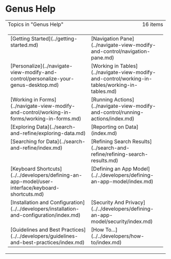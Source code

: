 # Genus Help

<table cellpadding="0" cellspacing="0" width="100%" class="cdclvSuggestTable">

<tbody>

<tr>

<td width="100%" class="cdclvSuggestTitle">Topics in "Genus Help"</td>

<td class="cdclvSuggestTitle"><nobr>16 items</nobr></td>

</tr>

<tr>

<td class="cdclvCategoryCont" colspan="2">

<table cellpadding="0" cellspacing="0" width="100%">

<tbody>

<tr>

<td valign="top" class="cdclvCategoryCol1">[Getting Started](../getting-started.md)</td>

<td valign="top" class="cdclvCategoryCol2">[Navigation Pane](../navigate-view-modify-and-control/navigation-pane.md)</td>

</tr>

<tr class="cdclvCategoryRowAlt">

<td valign="top" class="cdclvCategoryCol1">[Personalize](../navigate-view-modify-and-control/personalize-your-genus-desktop.md)</td>

<td valign="top" class="cdclvCategoryCol2">[Working in Tables](../navigate-view-modify-and-control/working-in-tables/working-in-tables.md)</td>

</tr>

<tr>

<td valign="top" class="cdclvCategoryCol1">[Working in Forms](../navigate-view-modify-and-control/working-in-forms/working-in-forms.md)</td>

<td valign="top" class="cdclvCategoryCol2">[Running Actions](../navigate-view-modify-and-control/running-actions/index.md)</td>

</tr>

<tr class="cdclvCategoryRowAlt">

<td valign="top" class="cdclvCategoryCol1">[Exploring Data](../search-and-refine/exploring-data.md)</td>

<td valign="top" class="cdclvCategoryCol2">[Reporting on Data](index.md)</td>

</tr>

<tr>

<td valign="top" class="cdclvCategoryCol1">[Searching for Data](../search-and-refine/index.md)</td>

<td valign="top" class="cdclvCategoryCol2">[Refining Search Results](../search-and-refine/refining-search-results.md)</td>

</tr>

<tr class="cdclvCategoryRowAlt">

<td valign="top" class="cdclvCategoryCol1">[Keyboard Shortcuts](../../developers/defining-an-app-model/user-interface/keyboard-shortcuts.md)</td>

<td valign="top" class="cdclvCategoryCol2">[Defining an App Model](../../developers/defining-an-app-model/index.md)</td>

</tr>

<tr>

<td valign="top" class="cdclvCategoryCol1">[Installation and Configuration](../../developers/installation-and-configuration/index.md)</td>

<td valign="top" class="cdclvCategoryCol2">[Security And Privacy](../../developers/defining-an-app-model/security/index.md)</td>

</tr>

<tr class="cdclvCategoryRowAlt">

<td valign="top" class="cdclvCategoryCol1">[Guidelines and Best Practices](../../developers/guidelines-and-best-practices/index.md)</td>

<td valign="top" class="cdclvCategoryCol2">[How To...](../../developers/how-to/index.md)</td>

</tr>

</tbody>

</table>

</td>

</tr>

</tbody>

</table>